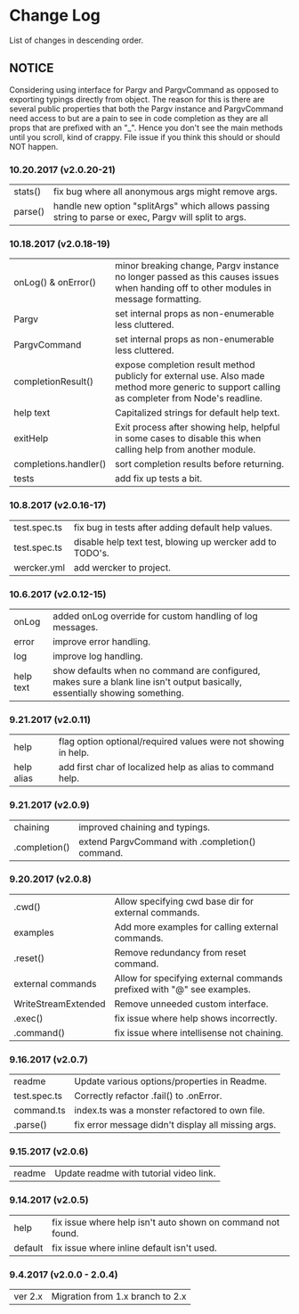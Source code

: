 # Change Log

List of changes in descending order.

## NOTICE

Considering using interface for Pargv and PargvCommand as opposed to exporting typings directly from object. The reason for this is there are several public properties that both the Pargv instance and PargvCommand need access to but are a pain to see in code completion as they are all props that are prefixed with an "_". Hence you don't see the main methods until you scroll, kind of crappy. File issue if you think this should or should NOT happen.

### 10.20.2017 (v2.0.20-21)

<table>
  <tr><td>stats()</td><td>fix bug where all anonymous args might remove args.</td></tr>
  <tr><td>parse()</td><td>handle new option "splitArgs" which allows passing string to parse or exec, Pargv will split to args.</td></tr>
</table>

### 10.18.2017 (v2.0.18-19)

<table>
  <tr><td>onLog() & onError()</td><td>minor breaking change, Pargv instance no longer passed as this causes issues when handing off to other modules in message formatting.</td></td></tr>
  <tr><td>Pargv</td><td>set internal props as non-enumerable less cluttered.</td></tr>
  <tr><td>PargvCommand</td><td>set internal props as non-enumerable less cluttered.</td></tr>
  <tr><td>completionResult()</td><td>expose completion result method publicly for external use. Also made method more generic to support calling as completer from Node's readline.</td></tr>
  <tr><td>help text</td><td>Capitalized strings for default help text.</td></tr>
  <tr><td>exitHelp</td><td>Exit process after showing help, helpful in some cases to disable this when calling help from another module.</td></tr>
  <tr><td>completions.handler()</td><td>sort completion results before returning.</td></td></tr>
  <tr><td>tests</td><td>add fix up tests a bit.</td></td></tr>
</table>

### 10.8.2017 (v2.0.16-17)

<table>
  <tr><td>test.spec.ts</td><td>fix bug in tests after adding default help values.</td></tr>
  <tr><td>test.spec.ts</td><td>disable help text test, blowing up wercker add to TODO's.</td></tr>
  <tr><td>wercker.yml</td><td>add wercker to project.</td></tr>
</table>

### 10.6.2017 (v2.0.12-15)

<table>
  <tr><td>onLog</td><td>added onLog override for custom handling of log messages.</td></tr>
  <tr><td>error</td><td>improve error handling.</td></tr>
  <tr><td>log</td><td>improve log handling.</td></tr>
  <tr><td>help text</td><td>show defaults when no command are configured, makes sure a blank line isn't output basically, essentially showing something.</td></tr>
</table>

### 9.21.2017 (v2.0.11)

<table>
  <tr><td>help</td><td>flag option optional/required values were not showing in help.</td></tr>
  <tr><td>help alias</td><td>add first char of localized help as alias to command help.</td></tr>
</table>

### 9.21.2017 (v2.0.9)

<table>
  <tr><td>chaining</td><td>improved chaining and typings.</td></tr>
  <tr><td>.completion()</td><td>extend PargvCommand with .completion() command.</td></tr>
</table>

### 9.20.2017 (v2.0.8)

<table>
  <tr><td>.cwd()</td><td>Allow specifying cwd base dir for external commands.</td></tr>
  <tr><td>examples</td><td>Add more examples for calling external commands.</td></tr>
  <tr><td>.reset()</td><td>Remove redundancy from reset command.</td></tr>
  <tr><td>external commands</td><td>Allow for specifying external commands prefixed with "@" see examples.</td></tr>
  <tr><td>WriteStreamExtended</td><td>Remove unneeded custom interface.</td></tr>
  <tr><td>.exec()</td><td>fix issue where help shows incorrectly.</td></tr>
  <tr><td>.command()</td><td>fix issue where intellisense not chaining.</td></tr>
</table>

### 9.16.2017 (v2.0.7)

<table>
  <tr><td>readme</td><td>Update various options/properties in Readme.</td></tr>
  <tr><td>test.spec.ts</td><td>Correctly refactor .fail() to .onError.</td></tr>
  <tr><td>command.ts</td><td>index.ts was a monster refactored to own file.</td></tr>
  <tr><td>.parse()</td><td>fix error message didn't display all missing args.</td></tr>
</table>

### 9.15.2017 (v2.0.6)

<table>
  <tr><td>readme</td><td>Update readme with tutorial video link.</td></tr>
</table>

### 9.14.2017 (v2.0.5)

<table>
  <tr><td>help</td><td>fix issue where help isn't auto shown on command not found.</td></tr>
  <tr><td>default</td><td>fix issue where inline default isn't used.</td></tr>
</table>

### 9.4.2017 (v2.0.0 - 2.0.4)

<table>
  <tr><td>ver 2.x</td><td>Migration from 1.x branch to 2.x</td></tr>
</table>